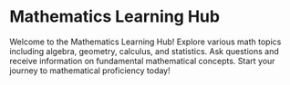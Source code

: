 # Mathematics Learning Hub

Welcome to the Mathematics Learning Hub! 
Explore various math topics including algebra, geometry, calculus, and statistics. 
Ask questions and receive information on fundamental mathematical concepts. 
Start your journey to mathematical proficiency today!

